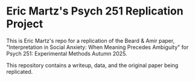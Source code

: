 # Eric Martz's Psych 251 Replication Project

This is Eric Martz's repo for a replication of the Beard & Amir paper, "Interpretation in Social Anxiety: When Meaning Precedes Ambiguity" for Psych 251: Experimental Methods Autumn 2025.

This repository contains a writeup, data, and the original paper being replicated.

